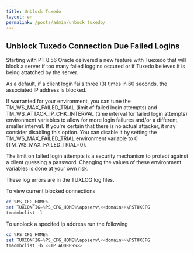 ```yaml
---
title: Unblock Tuxedo
layout: en
permalink: /posts/admin/unbock_tuxedo/
---
```


## Unblock Tuxedo Connection Due Failed Logins

Starting with PT 8.56 Oracle delivered a new feature with Tuexedo that will block a server if too many failed loggins occured or if Tuxedo believes it is being attatched by the server.

As a default, if a client login fails three (3) times in 60 seconds, the associated IP address is blocked.

If warranted for your environment, you can tune the TM_WS_MAX_FAILED_TRIAL (limit of failed login attempts) and TM_WS_ATTACK_IP_CHK_INTERVAL (time interval for failed login attempts) environment variables to allow for more login failures and/or a different, smaller interval.
If you're certain that there is no actual attacker, it may consider disabling this option. You can disable it by setting the TM_WS_MAX_FAILED_TRIAL environment variable to 0 (TM_WS_MAX_FAILED_TRIAL=0).

The limit on failed login attempts is a security mechanism to protect against a client guessing a password.
Changing the values of these environment variables is done at your own risk.

These log errors are in the TUXLOG log files.

To view current blocked connections

```powershell
cd %PS_CFG_HOME%
set TUXCONFIG=%PS_CFG_HOME%\appserv\<<domain>>\PSTUXCFG
tmadmbclist -l
```

To unblock a specifed ip address run the following  
```powershell
cd %PS_CFG_HOME%
set TUXCONFIG=%PS_CFG_HOME%\appserv\<<domain>>\PSTUXCFG
tmadmbclist -b <<IP ADDRESS>>
```
